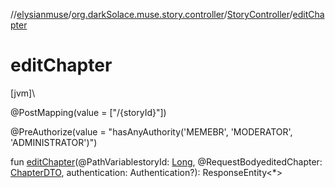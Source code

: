 //[elysianmuse](../../../index.md)/[org.darkSolace.muse.story.controller](../index.md)/[StoryController](index.md)/[editChapter](edit-chapter.md)

# editChapter

[jvm]\

@PostMapping(value = [&quot;/{storyId}&quot;])

@PreAuthorize(value = &quot;hasAnyAuthority('MEMEBR', 'MODERATOR', 'ADMINISTRATOR')&quot;)

fun [editChapter](edit-chapter.md)(@PathVariablestoryId: [Long](https://kotlinlang.org/api/latest/jvm/stdlib/kotlin/-long/index.html), @RequestBodyeditedChapter: [ChapterDTO](../../org.darkSolace.muse.story.model.dto/-chapter-d-t-o/index.md), authentication: Authentication?): ResponseEntity&lt;*&gt;

